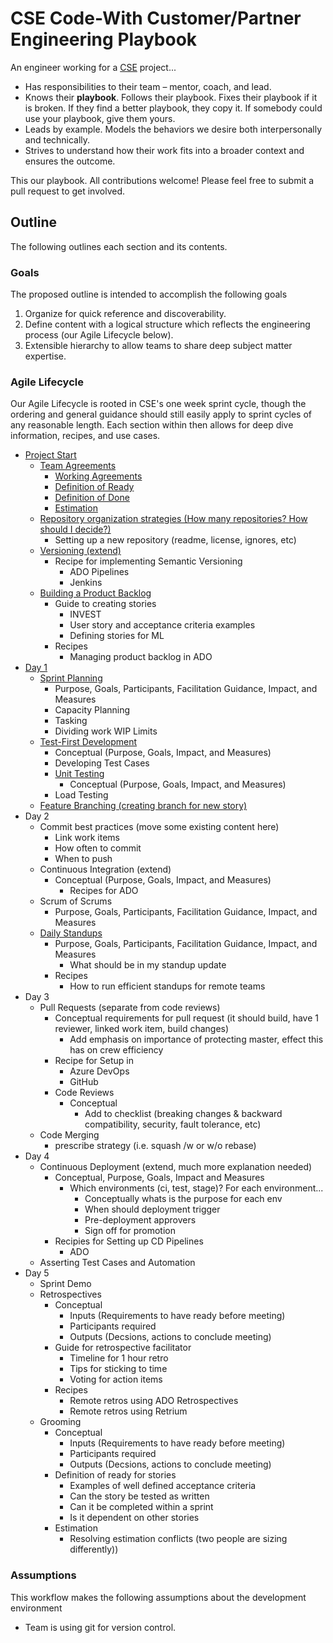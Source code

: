 # CSE Code-With Customer/Partner Engineering Playbook

An engineer working for a [CSE](./CSE.md) project...

* Has responsibilities to their team – mentor, coach, and lead.
* Knows their **playbook**. Follows their playbook. Fixes their playbook if it is broken. If they find a better playbook, they copy it. If somebody could use your playbook, give them yours.
* Leads by example. Models the behaviors we desire both interpersonally and technically.
* Strives to understand how their work fits into a broader context and ensures the outcome.

This our playbook. All contributions welcome! Please feel free to submit a pull request to get involved.

## Outline

The following outlines each section and its contents.

### Goals

The proposed outline is intended to accomplish the following goals

1. Organize for quick reference and discoverability.
2. Define content with a logical structure which reflects the engineering process (our Agile Lifecycle below).
3. Extensible hierarchy to allow teams to share deep subject matter expertise.

### Agile Lifecycle

Our Agile Lifecycle is rooted in CSE's one week sprint cycle, though the ordering and general guidance should still easily apply to sprint cycles of any reasonable length. Each section within then allows for deep dive information, recipes, and use cases.

- [Project Start](0000-pre-sprint)
  - [Team Agreements](0000-pre-sprint/team-agreements)
    - [Working Agreements](0000-pre-sprint/team-agreements/working-agreements)
    - [Definition of Ready](0000-pre-sprint/team-agreements/definition-of-ready)
    - [Definition of Done](0000-pre-sprint/team-agreements/definition-of-done)
    - [Estimation ](0000-pre-sprint/team-agreements/estimation)
  - [Repository organization strategies (How many repositories? How should I decide?)](0000-pre-sprint/source-control-repositories)
    - Setting up a new repository (readme, license, ignores, etc)
  - [Versioning (extend)](0000-pre-sprint/versioning)
    - Recipe for implementing Semantic Versioning
      - ADO Pipelines
      - Jenkins
  - [Building a Product Backlog](0000-pre-sprint/product-backlog)
    - Guide to creating stories
      - INVEST
      - User story and acceptance criteria examples
      - Defining stories for ML
    - Recipes
      - Managing product backlog in ADO
- [Day 1](0010-day-one)
  - [Sprint Planning](0010-day-one/sprint-planning)
    - Purpose, Goals, Participants, Facilitation Guidance, Impact, and Measures
    - Capacity Planning
    - Tasking
    - Dividing work WIP Limits
  - [Test-First Development](0010-day-one/test-first-development)
    - Conceptual (Purpose, Goals, Impact, and Measures)
    - Developing Test Cases
    - [Unit Testing](0010-day-one/test-first-development/unit-testing)
      - Conceptual (Purpose, Goals, Impact, and Measures)
    - Load Testing
  - [Feature Branching (creating branch for new story)](0010-day-one/feature-branching)
- Day 2
  - Commit best practices (move some existing content here)
    - Link work items
    - How often to commit
    - When to push
  - Continuous Integration (extend)
    - Conceptual (Purpose, Goals, Impact, and Measures)
      - Recipes for ADO
  - Scrum of Scrums
    - Purpose, Goals, Participants, Facilitation Guidance, Impact, and Measures
  - [Daily Standups](0020-day-two/standups)
    - Purpose, Goals, Participants, Facilitation Guidance, Impact, and Measures
      - What should be in my standup update
    - Recipes
      - How to run efficient standups for remote teams
- Day 3
  - Pull Requests (separate from code reviews)
    - Conceptual requirements for pull request (it should build, have 1 reviewer, linked work item, build changes)
      - Add emphasis on importance of protecting master, effect this has on crew efficiency
    - Recipe for Setup in
      - Azure DevOps
      - GitHub
    - Code Reviews
      - Conceptual
        - Add to checklist (breaking changes & backward compatibility, security, fault tolerance, etc)
  - Code Merging
    - prescribe strategy (i.e. squash /w or w/o rebase)
- Day 4
  - Continuous Deployment (extend, much more explanation needed)
    - Conceptual, Purpose, Goals, Impact and Measures
      - Which environments (ci, test, stage)? For each environment...
        - Conceptually whats is the purpose for each env
        - When should deployment trigger
        - Pre-deployment approvers
        - Sign off for promotion
    - Recipies for Setting up CD Pipelines
      - ADO
  - Asserting Test Cases and Automation
- Day 5
  - Sprint Demo
  - Retrospectives
    - Conceptual
      - Inputs (Requirements to have ready before meeting)
      - Participants required
      - Outputs (Decsions, actions to conclude meeting)
    - Guide for retrospective facilitator
      - Timeline for 1 hour retro
      - Tips for sticking to time
      - Voting for action items
    - Recipes
      - Remote retros using ADO Retrospectives
      - Remote retros using Retrium
  - Grooming
    - Conceptual
      - Inputs (Requirements to have ready before meeting)
      - Participants required
      - Outputs (Decsions, actions to conclude meeting)
    - Definition of ready for stories
      - Examples of well defined acceptance criteria
      - Can the story be tested as written
      - Can it be completed within a sprint
      - Is it dependent on other stories
    - Estimation
      - Resolving estimation conflicts (two people are sizing differently))

### Assumptions

This workflow makes the following assumptions about the development environment

* Team is using git for version control.
